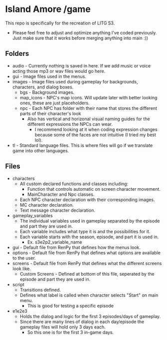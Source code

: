# Island Amore /game
This repo is specifically for the recreation of LITG S3.
- Please feel free to adjust and optimize anything I've coded previously. Just make sure that it works before merging anything into main :))

## Folders
- audio - Currently nothing is saved in here. If we add music or voice acting those mp3 or wav files would go here.
- gui - Image files used in the menus.
- images - Image files used during gameplay for backgrounds, characters, and dialog boxes.
    - bgs - Background images.
    - map_icons - NPC's map icons. Will update later with better looking ones, these are just placeholders.
    - npc - Each NPC has folder with their name that stores the different parts of their character's look
        - Also has vertical and horizonal visual naming guides for the different expressions the NPCs can wear.
            - I recommend looking at it when coding expression changes because some of the faces are not intuitive (I tried my best lol).
- tl - Standard language files. This is where files will go if we translate game into other languages.

## Files
- characters
    - All custom declared functions and classes including:
        - Function that controls automatic on screen character movement.
        - MainCharacter and Npc classes.
    - Each NPC character declaration with their corresponding images.
    - MC character declaration.
    - Text message character declaration.
- gameplay_variables
    - The individual variables used in gameplay separated by the episode and part they are used in.
    - Each variable includes what type it is and the possibilities for it.
    - Each variable starts with the season, episode, and part it is used in.
        - Ex. s3e2p2_variable_name
- gui - Default file from RenPy that defines how the menus look.
- options - Default file from RenPy that defines what options are available to the user.
- screens - Default file from RenPy that defines what the different screens look like.
    - Custom Screens - Defined at bottom of this file, seperated by the episode and part they are used in.
- script
    - Transitions defined.
    - Defines what label is called when character selects "Start" on main menu.
        - This is good for testing a specific episode
- e1e2e3
    - Holds the dialog and logic for the first 3 episodes/days of gameplay.
    - Since there are many lines of dialog in each day/episode the gameplay files will hold only 3 days each.
        - So this one is for the first 3 in-game days.